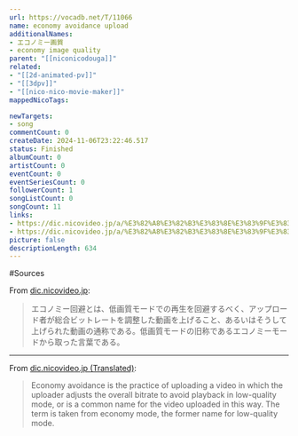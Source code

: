 ```yaml
---
url: https://vocadb.net/T/11066
name: economy avoidance upload
additionalNames: 
- エコノミー画質
- economy image quality
parent: "[[niconicodouga]]"
related:
- "[[2d-animated-pv]]"
- "[[3dpv]]"
- "[[nico-nico-movie-maker]]"
mappedNicoTags:

newTargets:
- song
commentCount: 0
createDate: 2024-11-06T23:22:46.517
status: Finished
albumCount: 0
artistCount: 0
eventCount: 0
eventSeriesCount: 0
followerCount: 1
songListCount: 0
songCount: 11
links: 
- https://dic.nicovideo.jp/a/%E3%82%A8%E3%82%B3%E3%83%8E%E3%83%9F%E3%83%BC%E5%9B%9E%E9%81%BF
- https://dic.nicovideo.jp/a/%E3%82%A8%E3%82%B3%E3%83%8E%E3%83%9F%E3%83%BC%E7%94%BB%E8%B3%AA
picture: false
descriptionLength: 634
---
```


#Sources

From [dic.nicovideo.jp](https://dic.nicovideo.jp/a/%E3%82%A8%E3%82%B3%E3%83%8E%E3%83%9F%E3%83%BC%E5%9B%9E%E9%81%BF):
>エコノミー回避とは、低画質モードでの再生を回避するべく、アップロード者が総合ビットレートを調整した動画を上げること、あるいはそうして上げられた動画の通称である。低画質モードの旧称であるエコノミーモードから取った言葉である。

---

From [dic.nicovideo.jp (Translated)](https://dic.nicovideo.jp/a/%E3%82%A8%E3%82%B3%E3%83%8E%E3%83%9F%E3%83%BC%E5%9B%9E%E9%81%BF):
>Economy avoidance is the practice of uploading a video in which the uploader adjusts the overall bitrate to avoid playback in low-quality mode, or is a common name for the video uploaded in this way. The term is taken from economy mode, the former name for low-quality mode.